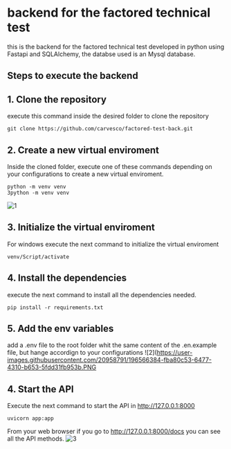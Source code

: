 # backend for the factored technical test
this is the backend for the factored technical test developed in python using Fastapi and SQLAlchemy, the databse used is an Mysql database.

## Steps to execute the backend

## 1. Clone the repository
execute this command inside the desired folder to clone the repository

```
git clone https://github.com/carvesco/factored-test-back.git
```
## 2. Create a new virtual enviroment
Inside the cloned folder, execute one of these commands depending on your configurations to create a new virtual enviroment.
```
python -m venv venv
3python -m venv venv
```
![1](https://user-images.githubusercontent.com/20958791/196566184-92e90c29-7417-426c-ab93-7fe844a8e55e.PNG)
## 3. Initialize the virtual enviroment
For windows execute the next command to initialize the virtual enviroment
```
venv/Script/activate
```
## 4. Install the dependencies
execute the next command to install all the dependencies needed.
```
pip install -r requirements.txt
```
## 5. Add the env variables
add a .env file to the root folder whit the same content of the .en.example file, but hange accordign to your configurations 
![2](https://user-images.githubusercontent.com/20958791/196566384-fba80c53-6477-4310-b653-5fdd31fb953b.PNG
## 4. Start the API
Execute the next command to start the API in http://127.0.0.1:8000
```
uvicorn app:app
```
From your web browser if you go to http://127.0.0.1:8000/docs you can see all the API methods.
![3](https://user-images.githubusercontent.com/20958791/196566497-3f8b9cd8-4a66-4080-8186-42a5274ad983.PNG)

